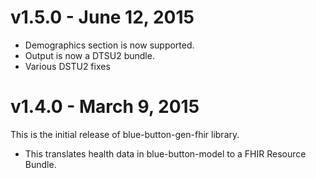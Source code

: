 # v1.5.0 - June 12, 2015

- Demographics section is now supported.
- Output is now a DTSU2 bundle.
- Various DSTU2 fixes

# v1.4.0 - March 9, 2015

This is the initial release of blue-button-gen-fhir library.

- This translates health data in blue-button-model to a FHIR Resource Bundle.
